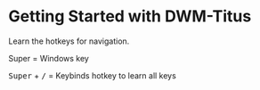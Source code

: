 # Getting Started with DWM-Titus

Learn the hotkeys for navigation. 

Super = Windows key

<kbd>Super</kbd> + <kbd>/</kbd> = Keybinds hotkey to learn all keys


